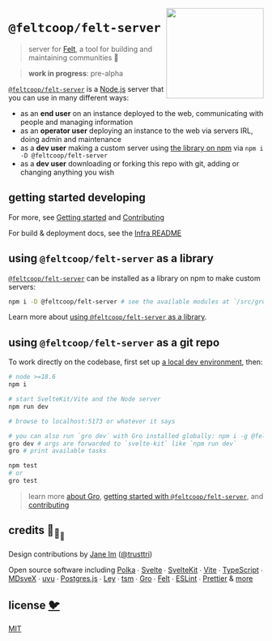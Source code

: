 [<img src="src/static/felt.png" align="right" width="192" height="178">](https://felt.dev)

# `@feltcoop/felt-server`

> server for [Felt](https://github.com/feltcoop/felt),
> a tool for building and maintaining communities 💚

> **work in progress**: pre-alpha

[`@feltcoop/felt-server`](https://www.npmjs.com/package/@feltcoop/felt-server)
is a [Node.js](https://nodejs.org/) server that you can use in many different ways:

- as an <strong>end user</strong> on an instance deployed to the web,
  communicating with people and managing information
- as an <strong>operator user</strong> deploying an instance to the web via servers IRL,
  doing admin and maintenance
- as a <strong>dev user</strong> making a custom server using
  [the library on npm](https://www.npmjs.com/package/@feltcoop/felt-server)
  via `npm i -D @feltcoop/felt-server`
- as a <strong>dev user</strong> downloading or forking this repo with git,
  adding or changing anything you wish

## getting started developing

For more, see [Getting started](/src/docs/getting-started.md) and
[Contributing](/contributing.md)

For build & deployment docs, see the [Infra README](/src/lib/infra/README.md)

## using `@feltcoop/felt-server` as a library

[`@feltcoop/felt-server`](https://www.npmjs.com/package/@feltcoop/felt-server)
can be installed as a library on npm to make custom servers:

```bash
npm i -D @feltcoop/felt-server # see the available modules at `/src/gro.config.ts`
```

Learn more about [using `@feltcoop/felt-server` as a library](/src/docs/library-usage.md).

## using `@feltcoop/felt-server` as a git repo

To work directly on the codebase,
first set up [a local dev environment](/src/docs/getting-started.md), then:

```bash
# node >=18.6
npm i

# start SvelteKit/Vite and the Node server
npm run dev

# browse to localhost:5173 or whatever it says

# you can also run `gro dev` with Gro installed globally: npm i -g @feltcoop/gro
gro dev # args are forwarded to `svelte-kit` like `npm run dev`
gro # print available tasks

npm test
# or
gro test
```

> learn more [about Gro](https://github.com/feltcoop/gro),
> [getting started with `@feltcoop/felt-server`](/src/docs/getting-started.md),
> and [contributing](/contributing.md)

## credits 🐢<sub>🐢</sub><sub><sub>🐢</sub></sub>

Design contributions by [Jane Im](https://imjane.net/) ([@trusttri](https://github.com/trusttri))

Open source software including
[Polka](https://github.com/lukeed/polka) ∙
[Svelte](https://github.com/sveltejs/svelte) ∙
[SvelteKit](https://github.com/sveltejs/kit) ∙
[Vite](https://github.com/vitejs/vite) ∙
[TypeScript](https://github.com/microsoft/TypeScript) ∙
[MDsveX](https://github.com/pngwn/MDsveX) ∙
[uvu](https://github.com/lukeed/uvu) ∙
[Postgres.js](https://github.com/porsager/postgres) ∙
[Ley](https://github.com/lukeed/ley) ∙
[tsm](https://github.com/lukeed/tsm) ∙
[Gro](https://github.com/feltcoop/gro) ∙
[Felt](https://github.com/feltcoop/felt) ∙
[ESLint](https://github.com/eslint/eslint) ∙
[Prettier](https://github.com/prettier/prettier)
& [more](package.json)

## license [🐦](https://en.wikipedia.org/wiki/Free_and_open-source_software)

[MIT](LICENSE)
